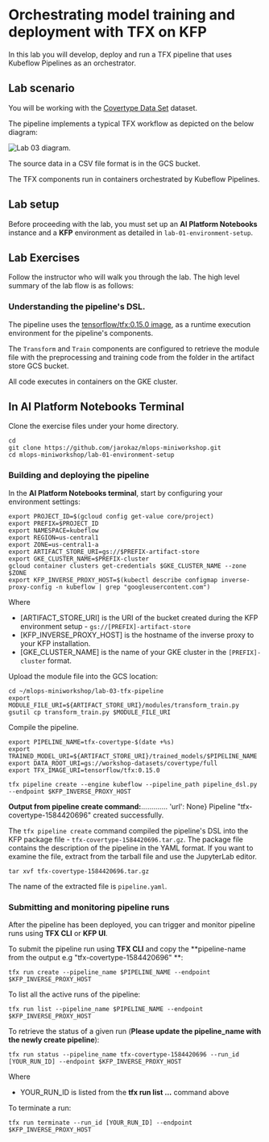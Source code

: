 # Orchestrating model training and deployment with TFX on KFP

In this lab you will develop, deploy and run a TFX pipeline that uses Kubeflow Pipelines as an orchestrator.


## Lab scenario

You will be working with the [Covertype Data Set](https://github.com/jarokaz/mlops-labs/blob/master/datasets/covertype/README.md) dataset. 

The pipeline implements a typical TFX workflow as depicted on the below diagram:

![Lab 03 diagram](../images/lab-03-diagram.png).

The source data in a CSV file format is in the GCS bucket.

The TFX components run in containers orchestrated by Kubeflow Pipelines.


## Lab setup

Before proceeding with the lab, you must set up an **AI Platform Notebooks** instance and a **KFP** environment as detailed in `lab-01-environment-setup`.

## Lab Exercises

Follow the instructor who will walk you through the lab. The high level summary of the lab flow is as follows:

### Understanding the pipeline's DSL.

The pipeline uses the [tensorflow/tfx:0.15.0 image](https://hub.docker.com/r/tensorflow/tfx), as a runtime execution environment for the pipeline's components. 

The `Transform` and `Train` components are configured to retrieve the module file with the preprocessing and training code from the folder in the artifact store GCS bucket.

All code executes in containers on the GKE cluster.

## In AI Platform Notebooks Terminal

Clone the exercise files under your home directory.

```
cd
git clone https://github.com/jarokaz/mlops-miniworkshop.git
cd mlops-miniworkshop/lab-01-environment-setup
```

### Building and deploying the pipeline


In the **AI Platform Notebooks terminal**, start by configuring your environment settings:
```
export PROJECT_ID=$(gcloud config get-value core/project)
export PREFIX=$PROJECT_ID
export NAMESPACE=kubeflow
export REGION=us-central1
export ZONE=us-central1-a
export ARTIFACT_STORE_URI=gs://$PREFIX-artifact-store
export GKE_CLUSTER_NAME=$PREFIX-cluster
gcloud container clusters get-credentials $GKE_CLUSTER_NAME --zone $ZONE
export KFP_INVERSE_PROXY_HOST=$(kubectl describe configmap inverse-proxy-config -n kubeflow | grep "googleusercontent.com")
```

Where 
- [ARTIFACT_STORE_URI] is the URI of the bucket created during the KFP environment setup - `gs://[PREFIX]-artifact-store`
- [KFP_INVERSE_PROXY_HOST] is the hostname of the inverse proxy to your KFP installation. 
- [GKE_CLUSTER_NAME] is the name of your GKE cluster in the `[PREFIX]-cluster` format.

Upload the module file into the GCS location:
```
cd ~/mlops-miniworkshop/lab-03-tfx-pipeline
export MODULE_FILE_URI=${ARTIFACT_STORE_URI}/modules/transform_train.py
gsutil cp transform_train.py $MODULE_FILE_URI
```

Compile the pipeline.

```
export PIPELINE_NAME=tfx-covertype-$(date +%s)
export TRAINED_MODEL_URI=${ARTIFACT_STORE_URI}/trained_models/$PIPELINE_NAME
export DATA_ROOT_URI=gs://workshop-datasets/covertype/full
export TFX_IMAGE_URI=tensorflow/tfx:0.15.0

tfx pipeline create --engine kubeflow --pipeline_path pipeline_dsl.py --endpoint $KFP_INVERSE_PROXY_HOST
```

**Output from pipeline create command:**............. 'url': None}
Pipeline "tfx-covertype-1584420696" created successfully.

The `tfx pipeline create` command compiled the pipeline's DSL into the KFP package file - `tfx-covertype-1584420696.tar.gz`. The package file contains the description of the pipeline in the YAML format. If you want to examine the file, extract from the tarball file and use the JupyterLab editor.

```
tar xvf tfx-covertype-1584420696.tar.gz
```

The name of the extracted file is `pipeline.yaml`.

### Submitting and monitoring pipeline runs

After the pipeline has been deployed, you can trigger and monitor pipeline runs using **TFX CLI** or **KFP UI**.

To submit the pipeline run using **TFX CLI** and copy the **pipeline-name from the output e.g "tfx-covertype-1584420696" **:
```
tfx run create --pipeline_name $PIPELINE_NAME --endpoint $KFP_INVERSE_PROXY_HOST
```

To list all the active runs of the pipeline:
```
tfx run list --pipeline_name $PIPELINE_NAME --endpoint $KFP_INVERSE_PROXY_HOST
```

To retrieve the status of a given run (**Please update the pipeline_name with the newly create pipeline**):
```
tfx run status --pipeline_name tfx-covertype-1584420696 --run_id [YOUR_RUN_ID] --endpoint $KFP_INVERSE_PROXY_HOST
```

Where
- YOUR_RUN_ID is listed from the **tfx run list ...** command above

 To terminate a run:
 ```
 tfx run terminate --run_id [YOUR_RUN_ID] --endpoint $KFP_INVERSE_PROXY_HOST
 ```
